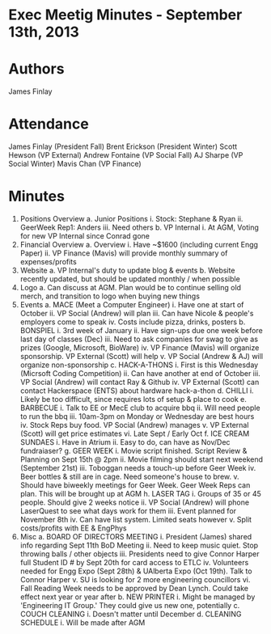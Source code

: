 Exec Meetig Minutes - September 13th, 2013
==========================================

Authors
=======
James Finlay

Attendance
==========
James Finlay (President Fall)
Brent Erickson (President Winter)
Scott Hewson (VP External)
Andrew Fontaine (VP Social Fall)
AJ Sharpe (VP Social Winter)
Mavis Chan (VP Finance)

Minutes
=======

1. Positions Overview
	a. Junior Positions
		i. Stock: Stephane & Ryan
		ii. GeerWeek Rep1: Anders
		iii. Need others
	b. VP Internal
		i. At AGM, Voting for new VP Internal since Conrad gone
2. Financial Overview
	a. Overview
		i. Have ~$1600 (including current Engg Paper)
		ii. VP Finance (Mavis) will provide monthly summary of
		    expenses/profits
3. Website
	a. VP Internal's duty to update blog & events
	b. Website recently updated, but should be updated monthly / when
	   possible
4. Logo
	a. Can discuss at AGM. Plan would be to continue selling old merch,
	   and transition to logo when buying new things
5. Events
	a. MACE (Meet a Computer Engineer)
		i. Have one at start of October
		ii. VP Social (Andrew) will plan
		iii. Can have Nicole & people's employers come to speak
		iv. Costs include pizza, drinks, posters
	b. BONSPIEL
		i. 3rd week of January
		ii. Have sign-ups due one week before last day of classes
		    (Dec)
		iii. Need to ask companies for swag to give as prizes (Google,
		     Microsoft, BioWare)
		iv. VP Finance (Mavis) will organize sponsorship. VP External
		    (Scott) will help
		v. VP Social (Andrew & AJ) will organize non-sponsorship
	c. HACK-A-THONS
		i. First is this Wednesday (Micrsoft Coding Competition)
		ii. Can have another at end of October
		iii. VP Social (Andrew) will contact Ray & Github
		iv. VP External (Scott) can contact Hackerspace (ENTS) about
		    hardware hack-a-thon
	d. CHILLI
		i. Likely be too difficult, since requires lots of setup &
		   place to cook
	e. BARBECUE
		i. Talk to EE or MecE club to acquire bbq
		ii. Will need people to run the bbq
		iii. 10am-3pm on Monday or Wednesday are best hours
		iv. Stock Reps buy food. VP Social (Andrew) manages
		v. VP External (Scott) will get price estimates
		vi. Late Sept / Early Oct
	f. ICE CREAM SUNDAES
		i. Have in Atrium
		ii. Easy to do, can have as Nov/Dec fundraiaser?
	g. GEER WEEK
		i. Movie script finished. Script Review & Planning on Sept 15th
		   @ 2pm
		ii. Movie filming should start next weekend (September 21st)
		iii. Toboggan needs a touch-up before Geer Week
		iv. Beer bottles & still are in cage. Need someone's house to
		    brew.
		v. Should have biweekly meetings for Geer Week. Geer Week Reps
		   can plan. This will be brought up at AGM
	h. LASER TAG
		i. Groups of 35 or 45 people. Should give 2 weeks notice
		ii. VP Social (Andrew) will phone LaserQuest to see what days
		    work for them
		iii. Event planned for November 8th
		iv. Can have list system. Limited seats however
		v. Split costs/profits with EE & EngPhys
5. Misc
	a. BOARD OF DIRECTORS MEETING
		i. President (James) shared info regarding Sept 11th BoD 
		   Meeting
		ii. Need to keep music quiet. Stop throwing balls / other
		    objects
		iii. Presidents need to give Connor Harper full Student ID # by
		     Sept 20th for card access to ETLC
		iv. Volunteers needed for Engg Expo (Sept 28th) & UAlberta Expo
		    (Oct 19th). Talk to Connor Harper
		v. SU is looking for 2 more engineering councillors
		vi. Fall Reading Week needs to be approved by Dean Lynch. Could
		    take effect next year or year after
	b. NEW PRINTER
		i. Might be managed by 'Engineering IT Group.' They could give
		   us new one, potentially
	c. COUCH CLEANING
		i. Doesn't matter until December
	d. CLEANING SCHEDULE
		i. Will be made after AGM

	
